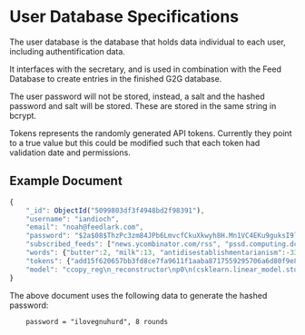 User Database Specifications
===========================

The user database is the database that holds data individual to each user,
including authentification data.

It interfaces with the secretary, and is used in combination with the Feed
Database to create entries in the finished G2G database.

The user password will not be stored, instead, a salt and the hashed password
and salt will be stored. These are stored in the same string in bcrypt.

Tokens represents the randomly generated API tokens. Currently they point to a
true value but this could be modified such that each token had validation date
and permissions.

Example Document
----------------


```js
{
	"_id": ObjectId("5099803df3f4948bd2f98391"),
	"username": "iandioch",
	"email": "noah@feedlark.com",
	"password": "$2a$08$ThzPc3zm84JPb6LmvcfCkuXkwyh8H.Mn1VC4EKu9guksI9lbdb7Fa",
	"subscribed_feeds": ["news.ycombinator.com/rss", "pssd.computing.dcu.ie/rss.xml"],
	"words": {"butter":2, "milk":13, "antidisestablishmentarianism":-33},
	"tokens": {"add15f620657bb3fd8ce7fa9611f1aaba8717559295706a6d80f9e8cf58e81d7":true},
	"model": "ccopy_reg\n_reconstructor\np0\n(csklearn.linear_model.stochastic_gradient\nSGDClassifier\np1\nc__builtin__\nobject\np2\nNtp3\nRp4\n(dp5\nS't_'\np6\ncnumpy.core.multiarray\nscalar\np7\n(cnumpy\ndtype\np8\n(S'f8'\np9\nI0\nI1\ntp10\nRp11\n(I3\nS'<'\np12\nNNNI-1\nI-1\nI0\ntp13\nbS'\\x00\\x00\\x00\\x00\\x00\\x98\\x8f@'\np14\ntp15\nRp16\nsS'n_jobs'\np17\nI1\nsS'shuffle'\np18\nI00\nsS'verbose'\np19\nI0\nsS'classes_'\np20\ncnumpy.core.multiarray\n_reconstruct\np21\n(cnumpy\nndarray\np22\n(I0\ntp23\nS'b'\np24\ntp25\nRp26\n(I1\n(I2\ntp27\ng8\n(S'i8'\np28\nI0\nI1\ntp29\nRp30\n(I3\nS'<'\np31\nNNNI-1\nI-1\nI0\ntp32\nbI00\nS'\\x00\\x00\\x00\\x00\\x00\\x00\\x00\\x00\\x01\\x00\\x00\\x00\\x00\\x00\\x00\\x00'\np33\ntp34\nbsS'class_weight'\np35\nNsS'fit_intercept'\np36\nI01\nsS'penalty'\np37\nS'l2'\np38\nsS'random_state'\np39\nNsS'loss_function'\np40\ncsklearn.linear_model.sgd_fast\nLog\np41\n(tRp42\nsS'C'\np43\nF1.0\nsS'n_iter'\np44\nI5\nsS'epsilon'\np45\nF0.1\nsS'learning_rate'\np46\nS'optimal'\np47\nsS'coef_'\np48\ng21\n(g22\n(I0\ntp49\ng24\ntp50\nRp51\n(I1\n(I1\nI2\ntp52\ng8\n(S'f8'\np53\nI0\nI1\ntp54\nRp55\n(I3\nS'<'\np56\nNNNI-1\nI-1\nI0\ntp57\nbI00\nS\"\\x00\\x00\\x00\\x00\\x00\\x00\\x00\\x00\\xdd}'\\xb4\\x00\\x94\\xd3\\xc2\"\np58\ntp59\nbsS'alpha'\np60\nF0.0001\nsS'intercept_'\np61\ng21\n(g22\n(I0\ntp62\ng24\ntp63\nRp64\n(I1\n(I1\ntp65\ng11\nI00\nS'\\x00\\x00\\x00\\x00\\x00\\x00\\x14\\xc0'\np66\ntp67\nbsS'_expanded_class_weight'\np68\ng21\n(g22\n(I0\ntp69\ng24\ntp70\nRp71\n(I1\n(I2\ntp72\ng11\nI00\nS'\\x00\\x00\\x00\\x00\\x00\\x00\\xf0?\\x00\\x00\\x00\\x00\\x00\\x00\\xf0?'\np73\ntp74\nbsS'warm_start'\np75\nI00\nsS'loss'\np76\nS'log'\np77\nsS'eta0'\np78\nF0.0\nsS'l1_ratio'\np79\nF0.15\nsS'power_t'\np80\nF0.5\nsb."
}
```

The above document uses the following data to generate the hashed password:

		password = "ilovegnuhurd", 8 rounds
